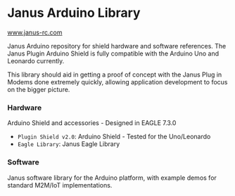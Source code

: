 Janus Arduino Library
===

www.janus-rc.com

Janus Arduino repository for shield hardware and software references. 
The Janus Plugin Arduino Shield is fully compatible with the Arduino Uno and Leonardo currently.

This library should aid in getting a proof of concept with the Janus Plug in Modems done extremely 
quickly, allowing application development to focus on the bigger picture.

### Hardware
Arduino Shield and accessories - Designed in EAGLE 7.3.0

* `Plugin Shield v2.0`: Arduino Shield - Tested for the Uno/Leonardo
* `Eagle Library`: Janus Eagle Library

### Software
Janus software library for the Arduino platform, with example demos for standard M2M/IoT implementations.





